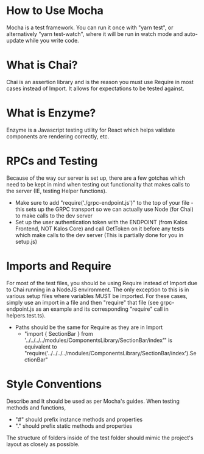 # How to Use Mocha

Mocha is a test framework. You can run it once with "yarn test", or alternatively "yarn test-watch", where it will be run in watch mode and auto-update while you write code.

# What is Chai?

Chai is an assertion library and is the reason you must use Require in most cases instead of Import. It allows for expectations to be tested against.

# What is Enzyme?

Enzyme is a Javascript testing utility for React which helps validate components are rendering correctly, etc.

# RPCs and Testing

Because of the way our server is set up, there are a few gotchas which need to be kept in mind when testing out functionality that makes calls to the server (IE, testing Helper functions).

- Make sure to add "require('./grpc-endpoint.js')" to the top of your file - this sets up the GRPC transport so we can actually use Node (for Chai) to make calls to the dev server
- Set up the user authentication token with the ENDPOINT (from Kalos Frontend, NOT Kalos Core) and call GetToken on it before any tests which make calls to the dev server (This is partially done for you in setup.js)

# Imports and Require

For most of the test files, you should be using Require instead of Import due to Chai running in a NodeJS environment. The only exception to this is in various setup files where variables MUST be imported. For these cases, simply use an import in a file and then "require" that file (see grpc-endpoint.js as an example and its corresponding "require" call in helpers.test.ts).

- Paths should be the same for Require as they are in Import
  - "import { SectionBar } from '../../../../modules/ComponentsLibrary/SectionBar/index'" is equivalent to "require('../../../../modules/ComponentsLibrary/SectionBar/index').SectionBar"

# Style Conventions

Describe and It should be used as per Mocha's guides. When testing methods and functions,

- "#" should prefix instance methods and properties
- "." should prefix static methods and properties

The structure of folders inside of the test folder should mimic the project's layout as closely as possible.
